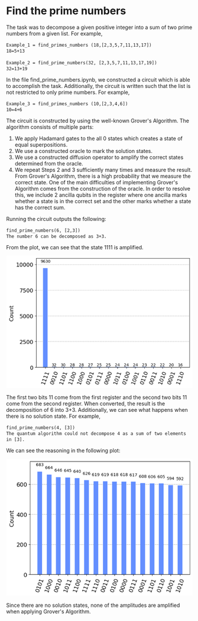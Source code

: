 # Find the prime numbers

The task was to decompose a given positive integer into a sum of two prime numbers from a given list. For example,

```
Example_1 = find_primes_numbers (18,[2,3,5,7,11,13,17])
18=5+13

Example_2 = find_prime_numbers(32, [2,3,5,7,11,13,17,19])
32=13+19
```
In the file find_prime_numbers.ipynb, we constructed a circuit which is able to accomplish the task. Additionally, the circuit is written 
such that the list is not restricted to only prime numbers. For example,

```
Example_3 = find_primes_numbers (10,[2,3,4,6])
10=4+6
```
The circuit is constructed by using the well-known Grover's Algorithm. The algorithm consists of multiple parts:
1. We apply Hadamard gates to the all 0 states which creates a state of equal superpositions.
2. We use a constructed oracle to mark the solution states.
3. We use a constructed diffusion operator to amplify the correct states determined from the oracle.
4. We repeat Steps 2 and 3 sufficiently many times and measure the result.
From Grover's Algorithm, there is a high probability that we measure the correct state. One of the main difficulties of implementing Grover's Algorithm comes from the construction of the oracle. In order to resolve this, we include 2 ancilla qubits in the register where one ancilla marks whether a state is in the correct set and the other marks whether a state has the correct sum. 

Running the circuit outputs the following:
```
find_prime_numbers(6, [2,3])
The number 6 can be decomposed as 3+3.
```
From the plot, we can see that the state 1111 is amplified. 
<p align="center">
<img src="Histogram_Plot.png" width="600"/>
  
The first two bits 11 come from the first register and the second two bits 11 come from the second register. When converted, the result is the decomposition of 6 into 3+3. Additionally, we can see what happens when there is no solution state. For example, 
```
find_prime_numbers(4, [3])
The quantum algorithm could not decompose 4 as a sum of two elements in [3].
```
We can see the reasoning in the following plot:
<p align="center">
<img src="Histogram_Plot_No_Answer.png" width="600"/>

Since there are no solution states, none of the amplitudes are amplified when applying Grover's Algorithm.
